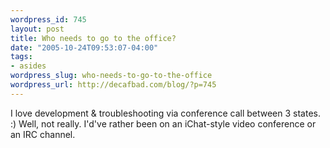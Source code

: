 ```yaml
--- 
wordpress_id: 745
layout: post
title: Who needs to go to the office?
date: "2005-10-24T09:53:07-04:00"
tags: 
- asides
wordpress_slug: who-needs-to-go-to-the-office
wordpress_url: http://decafbad.com/blog/?p=745
---
```

I love development & troubleshooting via conference call between 3 states.   :)  Well, not really.  I'd've rather been on an iChat-style video conference or an IRC channel.
